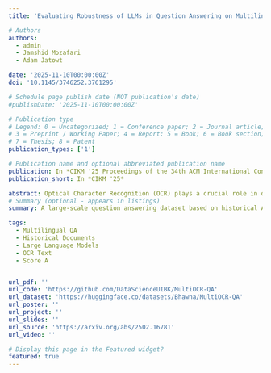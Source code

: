 ```yaml
---
title: 'Evaluating Robustness of LLMs in Question Answering on Multilingual Noisy OCR Data'

# Authors
authors:
  - admin
  - Jamshid Mozafari
  - Adam Jatowt

date: '2025-11-10T00:00:00Z'
doi: '10.1145/3746252.3761295'

# Schedule page publish date (NOT publication's date)
#publishDate: '2025-11-10T00:00:00Z'

# Publication type
# Legend: 0 = Uncategorized; 1 = Conference paper; 2 = Journal article;
# 3 = Preprint / Working Paper; 4 = Report; 5 = Book; 6 = Book section;
# 7 = Thesis; 8 = Patent
publication_types: ['1']

# Publication name and optional abbreviated publication name
publication: In *CIKM '25 Proceedings of the 34th ACM International Conference on Information and Knowledge Management*
publication_short: In *CIKM '25*

abstract: Optical Character Recognition (OCR) plays a crucial role in digitizing historical and multilingual documents, yet OCR errors - imperfect extraction of text, including character insertion, deletion, and substitution can significantly impact downstream tasks like question-answering (QA). In this work, we conduct a comprehensive analysis of how OCR-induced noise affects the performance of Multilingual QA Systems. To support this analysis, we introduce a multilingual QA dataset MultiOCR-QA, comprising 50K question-answer pairs across three languages, English, French, and German. The dataset is curated from OCR-ed historical documents, which include different levels and types of OCR noise. We then evaluate how different state-of-the-art Large Language Models (LLMs) perform under different error conditions, focusing on three major OCR error types. Our findings show that QA systems are highly prone to OCR-induced errors and perform poorly on noisy OCR text. By comparing model performance on clean versus noisy texts, we provide insights into the limitations of current approaches and emphasize the need for more noise-resilient QA systems in historical digitization contexts.
# Summary (optional - appears in listings)
summary: A large-scale question answering dataset based on historical American newspaper pages.

tags:
  - Multilingual QA
  - Historical Documents
  - Large Language Models
  - OCR Text
  - Score A


url_pdf: ''
url_code: 'https://github.com/DataScienceUIBK/MultiOCR-QA'
url_dataset: 'https://huggingface.co/datasets/Bhawna/MultiOCR-QA'
url_poster: ''
url_project: ''
url_slides: ''
url_source: 'https://arxiv.org/abs/2502.16781'
url_video: ''

# Display this page in the Featured widget?
featured: true
---
```


